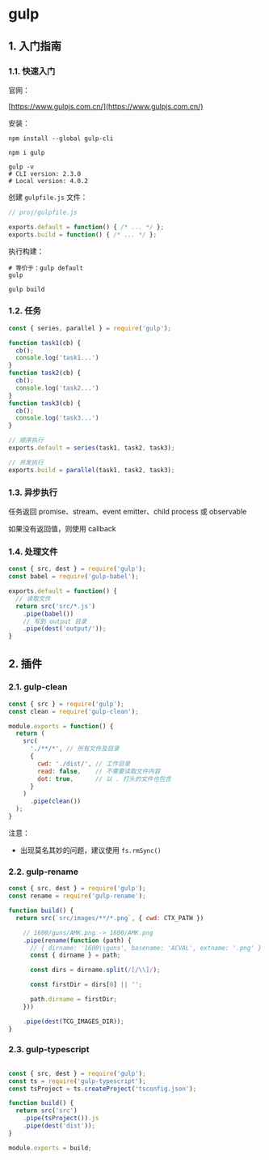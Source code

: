 # gulp

## 1. 入门指南

### 1.1. 快速入门

官网：

[https://www.gulpjs.com.cn/](https://www.gulpjs.com.cn/)

安装：

```shell
npm install --global gulp-cli

npm i gulp

gulp -v    
# CLI version: 2.3.0
# Local version: 4.0.2

```

创建 `gulpfile.js` 文件：

```javascript
// proj/gulpfile.js

exports.default = function() { /* ... */ };
exports.build = function() { /* ... */ };
```

执行构建：

```shell
# 等价于：gulp default
gulp

gulp build
```

### 1.2. 任务

```javascript
const { series, parallel } = require('gulp');

function task1(cb) {
  cb();
  console.log('task1...')
}
function task2(cb) {
  cb();
  console.log('task2...')
}
function task3(cb) {
  cb();
  console.log('task3...')
}

// 顺序执行
exports.default = series(task1, task2, task3);

// 并发执行
exports.build = parallel(task1, task2, task3);
```

### 1.3. 异步执行

任务返回 promise、stream、event emitter、child process 或 observable

如果没有返回值，则使用 callback

### 1.4. 处理文件

```javascript
const { src, dest } = require('gulp');
const babel = require('gulp-babel');

exports.default = function() {
  // 读取文件
  return src('src/*.js')
    .pipe(babel())
    // 写到 output 目录
    .pipe(dest('output/'));
}
```

## 2. 插件

### 2.1. gulp-clean

```javascript
const { src } = require('gulp');
const clean = require('gulp-clean');

module.exports = function() {
  return (
    src(
      './**/*', // 所有文件及目录
      {
        cwd: './dist/', // 工作目录
        read: false,    // 不需要读取文件内容
        dot: true,      // 以 . 打头的文件也包含
      }
    )
      .pipe(clean())
  );
}
```

注意：

* 出现莫名其妙的问题，建议使用 `fs.rmSync()`

### 2.2. gulp-rename

```javascript
const { src, dest } = require('gulp');
const rename = require('gulp-rename');

function build() {
  return src(`src/images/**/*.png`, { cwd: CTX_PATH })

    // 1600/guns/AMK.png -> 1600/AMK.png
    .pipe(rename(function (path) {
      // { dirname: '1600\\guns', basename: 'ACVAL', extname: '.png' }
      const { dirname } = path;

      const dirs = dirname.split(/[/\\]/);

      const firstDir = dirs[0] || '';

      path.dirname = firstDir;
    }))

    .pipe(dest(TCG_IMAGES_DIR));
}
```

### 2.3. gulp-typescript

```javascript

const { src, dest } = require('gulp');
const ts = require('gulp-typescript');
const tsProject = ts.createProject('tsconfig.json');

function build() {
  return src('src')
    .pipe(tsProject()).js
    .pipe(dest('dist'));
}

module.exports = build;
```